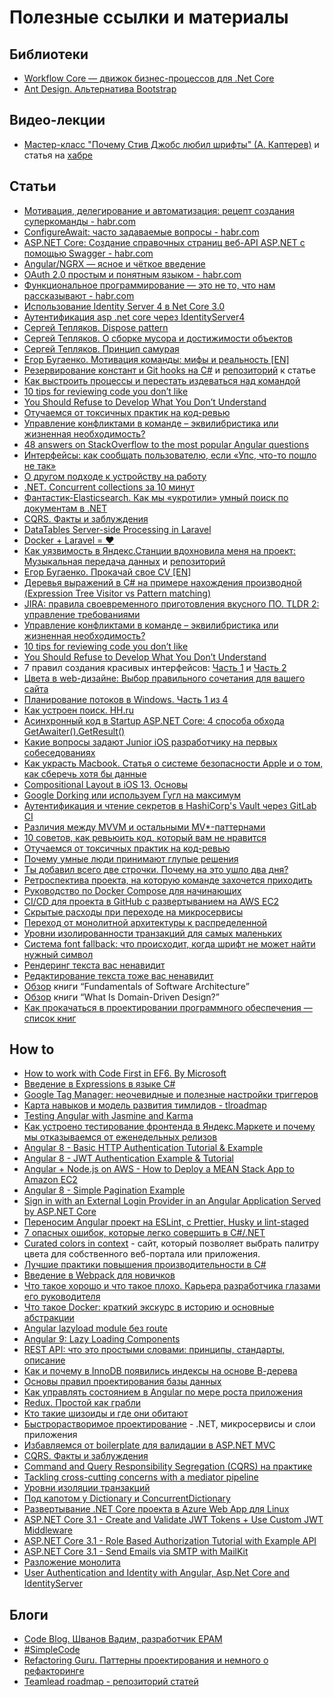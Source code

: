 # Полезные ссылки и материалы

## Библиотеки

- [Workflow Core — движок бизнес-процессов для .Net Core](https://github.com/avanpostid/workflow-core)
- [Ant Design. Альтернатива Bootstrap](https://ant.design)

## Видео-лекции

- [Мастер-класс "Почему Стив Джобс любил шрифты" (А. Каптерев)](https://youtu.be/vRzaPvm3nhY) и статья на [хабре](https://habr.com/ru/company/mailru/blog/344132/)

## Статьи

- [Мотивация, делегирование и автоматизация: рецепт создания суперкоманды - habr.com](https://habr.com/ru/company/oleg-bunin/blog/456512/)
- [ConfigureAwait: часто задаваемые вопросы - habr.com](https://habr.com/ru/post/482354/)
- [ASP.NET Core: Создание справочных страниц веб-API ASP.NET с помощью Swagger - habr.com](https://habr.com/ru/company/microsoft/blog/325872/)
- [Angular/NGRX — ясное и чёткое введение](https://medium.com/ngx/angular-ngrx-%D1%8F%D1%81%D0%BD%D0%BE%D0%B5-%D0%B8-%D1%87%D1%91%D1%82%D0%BA%D0%BE%D0%B5-%D0%B2%D0%B2%D0%B5%D0%B4%D0%B5%D0%BD%D0%B8%D0%B5-bdf1c97f44b2)
- [OAuth 2.0 простым и понятным языком - habr.com](https://habr.com/ru/company/mailru/blog/115163/)
- [Функциональное программирование — это не то, что нам рассказывают - habr.com](https://habr.com/ru/post/479238/)
- [Использование Identity Server 4 в Net Core 3.0](https://habr.com/ru/post/461433/)
- [Аутентификация asp .net core через IdentityServer4](https://habr.com/ru/post/426289/)
- [Сергей Тепляков. Dispose pattern](http://sergeyteplyakov.blogspot.com/2011/09/dispose-pattern.html)
- [Сергей Тепляков. О сборке мусора и достижимости объектов](http://sergeyteplyakov.blogspot.com/2013/08/blog-post_27.html)
- [Сергей Тепляков. Принцип самурая](http://sergeyteplyakov.blogspot.com/2011/09/blog-post_13.html)
- [Егор Бугаенко. Мотивация команды: мифы и реальность [EN]](https://www.yegor256.com/2015/03/02/team-morale-myths-and-reality.html)
- [Резервирование констант и Git hooks на C#](https://habr.com/ru/post/485218/) и [репозиторий](https://github.com/yakimovim/csharp-git-hooks) к статье
- [Как выстроить процессы и перестать издеваться над командой](https://habr.com/ru/post/473298/)
- [10 tips for reviewing code you don’t like](https://developers.redhat.com/blog/2019/07/08/10-tips-for-reviewing-code-you-dont-like/)
- [You Should Refuse to Develop What You Don’t Understand](https://www.fluentcpp.com/2019/07/09/you-should-refuse-to-develop-what-you-dont-understand/)
- [Отучаемся от токсичных практик на код-ревью](https://habr.com/ru/post/453968/)
- [Управление конфликтами в команде – эквилибристика или жизненная необходимость?](https://habr.com/ru/company/parallels/blog/461043/)
- [48 answers on StackOverflow to the most popular Angular questions](https://www.freecodecamp.org/news/48-answers-on-stack-overflow-to-the-most-popular-angular-questions-52f9eb430ab0/)
- [Интерфейсы: как сообщать пользователю, если «Упс, что-то пошло не так»](https://habr.com/ru/company/jugru/blog/353668/)
- [О другом подходе к устройству на работу](https://habr.com/ru/post/285362/)
- [.NET. Сoncurrent collections за 10 минут](https://habr.com/ru/post/473352/)
- [Фантастик-Elasticsearch. Как мы «укротили» умный поиск по документам в .NET](https://habr.com/ru/company/digdes/blog/351002/)
- [CQRS. Факты и заблуждения](https://habr.com/ru/post/347908/)
- [DataTables Server-side Processing in Laravel](https://shareurcodes.com/blog/laravel%20datatables%20server%20side%20processing)
- [Docker + Laravel = ❤](https://habr.com/ru/post/425101/)
- [Как уязвимость в Яндекс.Станции вдохновила меня на проект: Музыкальная передача данных](https://habr.com/ru/post/470293/) и [репозиторий](https://github.com/krupnikas/octave)
- [Егор Бугаенко. Прокачай свое CV [EN]](https://www.yegor256.com/2016/03/08/pimp-up-your-resume.html)
- [Деревья выражений в C# на примере нахождения производной (Expression Tree Visitor vs Pattern matching)](https://habr.com/ru/post/486972/)
- [JIRA: правила своевременного приготовления вкусного ПО. TLDR 2: управление требованиями](https://habr.com/ru/company/lanit/blog/486754/)
- [Управление конфликтами в команде – эквилибристика или жизненная необходимость?](https://habr.com/ru/company/parallels/blog/461043/)
- [10 tips for reviewing code you don’t like](https://developers.redhat.com/blog/2019/07/08/10-tips-for-reviewing-code-you-dont-like/)
- [You Should Refuse to Develop What You Don’t Understand](https://www.fluentcpp.com/2019/07/09/you-should-refuse-to-develop-what-you-dont-understand/)
- 7 правил создания красивых интерфейсов: [Часть 1](https://habr.com/ru/company/iloveip/blog/261857/) и [Часть 2](https://habr.com/ru/company/iloveip/blog/263061/)
- [Цвета в web-дизайне: Выбор правильного сочетания для вашего сайта](https://habr.com/ru/post/105250/)
- [Планирование потоков в Windows. Часть 1 из 4](https://habr.com/ru/company/clrium/blog/488260/)
- [Как устроен поиск. HH.ru](https://habr.com/ru/company/hh/blog/413261/)
- [Асинхронный код в Startup ASP.NET Core: 4 способа обхода GetAwaiter().GetResult()](https://habr.com/ru/company/dodopizzadev/blog/496300/)
- [Какие вопросы задают Junior iOS разработчику на первых собеседованиях](https://habr.com/ru/post/493830/)
- [Как украсть Macbook. Статья о системе безопасности Apple и о том, как сберечь хотя бы данные](https://habr.com/ru/company/ruvds/blog/495124/)
- [Compositional Layout в iOS 13. Основы](https://habr.com/ru/post/495076/)
- [Google Dorking или используем Гугл на максимум](https://habr.com/ru/company/postuf/blog/510766/)
- [Аутентификация и чтение секретов в HashiCorp's Vault через GitLab CI](https://habr.com/ru/company/nixys/blog/512754/)
- [Различия между MVVM и остальными MV*-паттернами](https://habr.com/ru/company/mobileup/blog/313538/)
- [10 советов, как ревьюить код, который вам не нравится](https://habr.com/ru/post/459718/)
- [Отучаемся от токсичных практик на код-ревью](https://habr.com/ru/post/453968/)
- [Почему умные люди принимают глупые решения](https://habr.com/ru/post/514296/)
- [Ты добавил всего две строчки. Почему на это ушло два дня?](https://habr.com/ru/post/511044/)
- [Ретроспектива проекта, на которую команде захочется приходить](https://habr.com/ru/post/513606/)
- [Руководство по Docker Compose для начинающих](https://habr.com/ru/company/ruvds/blog/450312/)
- [CI/CD для проекта в GitHub с развертыванием на AWS EC2](https://habr.com/ru/post/536118/)
- [Скрытые расходы при переходе на микросервисы](https://blog.byndyu.ru/2020/12/blog-post.html)
- [Переход от монолитной архитектуры к распределенной](https://blog.byndyu.ru/2014/05/blog-post.html)
- [Уровни изолированности транзакций для самых маленьких](https://habr.com/ru/post/469415/)
- [Система font fallback: что происходит, когда шрифт не может найти нужный символ](https://habr.com/ru/post/521740/)
- [Рендеринг текста вас ненавидит](https://habr.com/ru/post/469529/)
- [Редактирование текста тоже вас ненавидит](https://habr.com/ru/post/474036/)
- [Обзор](https://apolomodov.medium.com/обзор-fundamentals-of-software-architecture-1754c0e78d48) книги “Fundamentals of Software Architecture”
- [Обзор](https://apolomodov.medium.com/обзор-книги-what-is-domain-driven-design-7128373196e8) книги “What Is Domain-Driven Design?”
- [Как прокачаться в проектировании программного обеспечения — список книг](https://apolomodov.medium.com/software-design-books-743be52e4c71)

## How to

- [How to work with Code First in EF6. By Microsoft](https://docs.microsoft.com/en-us/ef/ef6/modeling/code-first/migrations/teams)
- [Введение в Expressions в языке C#](https://sonyks2007.blogspot.com/2014/07/expressions-c.html)
- [Google Tag Manager: неочевидные и полезные настройки триггеров](https://habr.com/ru/company/netologyru/blog/475608/)
- [Карта навыков и модель развития тимлидов - tlroadmap](https://github.com/tlbootcamp/tlroadmap)
- [Testing Angular with Jasmine and Karma](https://scotch.io/tutorials/testing-angular-with-jasmine-and-karma-part-1)
- [Как устроено тестирование фронтенда в Яндекс.Маркете и почему мы отказываемся от еженедельных релизов](https://habr.com/ru/company/yandex/blog/478862/)
- [Angular 8 - Basic HTTP Authentication Tutorial & Example](https://jasonwatmore.com/post/2019/06/26/angular-8-basic-http-authentication-tutorial-example)
- [Angular 8 - JWT Authentication Example & Tutorial](https://jasonwatmore.com/post/2019/06/22/angular-8-jwt-authentication-example-tutorial)
- [Angular + Node.js on AWS - How to Deploy a MEAN Stack App to Amazon EC2](https://jasonwatmore.com/post/2019/12/02/angular-nodejs-on-aws-how-to-deploy-a-mean-stack-app-to-amazon-ec2)
- [Angular 8 - Simple Pagination Example](https://jasonwatmore.com/post/2019/06/18/angular-8-simple-pagination-example)
- [Sign in with an External Login Provider in an Angular Application Served by ASP.NET Core](https://www.blinkingcaret.com/2018/10/10/sign-in-with-an-external-login-provider-in-an-angular-application-served-by-asp-net-core/)
- [Переносим Angular проект на ESLint, с Prettier, Husky и lint-staged](https://habr.com/ru/post/501830/)
- [7 опасных ошибок, которые легко совершить в С#/.NET](https://habr.com/ru/company/otus/blog/501796/)
- [Curated colors in context](https://www.happyhues.co) - сайт, который позволяет выбрать палитру цвета для собственного веб-портала или приложения.
- [Лучшие практики повышения производительности в C#](https://habr.com/ru/company/otus/blog/502498/)
- [Введение в Webpack для новичков](https://medium.com/nuances-of-programming/введение-в-webpack-для-новичков-6cafbf562386)
- [Что такое хорошо и что такое плохо. Карьера разработчика глазами его руководителя](https://habr.com/ru/company/haulmont/blog/504050/)
- [Что такое Docker: краткий экскурс в историю и основные абстракции](https://habr.com/ru/company/southbridge/blog/515508/)
- [Angular lazyload module без route](https://tyapk.ru/blog/post/angular-lazy-load-modules)
- [Angular 9: Lazy Loading Components](https://johnpapa.net/angular-9-lazy-loading-components/)
- [REST API: что это простыми словами: принципы, стандарты, описание](https://boodet.online/reastapi)
- [Как и почему в InnoDB появились индексы на основе В-дерева](https://habr.com/ru/company/citymobil/blog/514596/)
- [Основы правил проектирования базы данных](https://habr.com/ru/post/514364/)
- [Как управлять состоянием в Angular по мере роста приложения](https://habr.com/ru/company/custis/blog/516290/)
- [Redux. Простой как грабли](https://habr.com/ru/post/439104/)
- [Кто такие шизоиды и где они обитают](https://habr.com/ru/post/516176/)
- [Быстрорастворимое проектирование](https://habr.com/ru/company/jugru/blog/447308/) - .NET, микросервисы и слои приложения
- [Избавляемся от boilerplate для валидации в ASP.NET MVC](https://habr.com/ru/post/346308/)
- [CQRS. Факты и заблуждения](https://habr.com/ru/post/347908/)
- [Command and Query Responsibility Segregation (CQRS) на практике](https://blog.byndyu.ru/2014/07/command-and-query-responsibility.html)
- [Tackling cross-cutting concerns with a mediator pipeline](https://lostechies.com/jimmybogard/2014/09/09/tackling-cross-cutting-concerns-with-a-mediator-pipeline/)
- [Уровни изоляции транзакций](https://habr.com/ru/post/469415/)
- [Под капотом у Dictionary и ConcurrentDictionary](https://habr.com/ru/post/198104/)
- [Развертывание .NET Core проекта в Azure Web App для Linux](https://habr.com/ru/post/336948/)
- [ASP.NET Core 3.1 - Create and Validate JWT Tokens + Use Custom JWT Middleware](https://jasonwatmore.com/post/2020/07/21/aspnet-core-3-create-and-validate-jwt-tokens-use-custom-jwt-middleware)
- [ASP.NET Core 3.1 - Role Based Authorization Tutorial with Example API](https://jasonwatmore.com/post/2019/10/16/aspnet-core-3-role-based-authorization-tutorial-with-example-api)
- [ASP.NET Core 3.1 - Send Emails via SMTP with MailKit](https://jasonwatmore.com/post/2020/07/15/aspnet-core-3-send-emails-via-smtp-with-mailkit)
- [Разложение монолита](https://habr.com/ru/post/548054/)
- [User Authentication and Identity with Angular, Asp.Net Core and IdentityServer](https://fullstackmark.com/post/21/user-authentication-and-identity-with-angular-aspnet-core-and-identityserver)

## Блоги

- [Code Blog. Шванов Вадим, разработчик EPAM](https://www.youtube.com/user/admshwan/videos)
- [#SimpleCode](https://www.youtube.com/user/admshwan/videos)
- [Refactoring Guru. Паттерны проектирования и немного о рефакторинге](https://refactoring.guru/ru)
- [Teamlead roadmap - репозиторий статей](https://github.com/tlbootcamp/tlroadmap)
